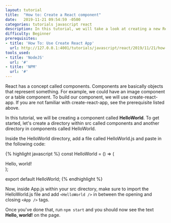 ```yaml
---
layout: tutorial
title:  "How to: Create a React component"
date:   2019-11-21 09:54:59 -0500
categories: tutorials javascript react
description: In this tutorial, we will take a look at creating a new React component using JSX.
difficulty: Beginner
prerequisites:
- title: 'How To: Use Create React App'
  url: http://127.0.0.1:4001/tutorials/javascript/react/2019/11/21/how-to-use-create-react-app.html
tools_used:
- title: 'NodeJS'
  url: '#'
- title: 'NPM'
  url: '#'
---
```

React has a concept called components. Components are basically objects that represent something.
For example, we could have an image component or a table component. To build our component, we will
use create-react-app. If you are not familiar with create-react-app, see the prerequisite listed above.

In this tutorial, we will be creating a component called **HelloWorld**. To get started, let's create a
directory within src called components and another directory in components called HelloWorld.

Inside the HelloWorld directory, add a file called HelloWorld.js and paste in the following code:

{% highlight javascript %}
const HelloWorld = () => (
    <div>Hello, world!</div>
);

export default HelloWorld;
{% endhighlight %}

Now, inside App.js within your src directory, make sure to import the HelloWorld.js file and add
`<HelloWorld />` in between the opening and closing `<App />` tags.

Once you've done that, run `npm start` and you should now see the text **Hello, world!** on the page.
